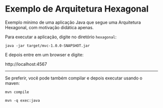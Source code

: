 # Exemplo de Arquitetura Hexagonal

Exemplo mínimo de uma aplicação Java que segue uma Arquitetura Hexagonal, com motivação didática apenas.

Para executar a aplicação, digite no diretório ```hexagonal```:

```java -jar target/mvc-1.0.0-SNAPSHOT.jar```

E depois entre em um browser e digite:

http://localhost:4567

* * *

Se preferir, você pode também compilar e depois executar usando o maven:

```mvn compile```

```mvn -q exec:java```
